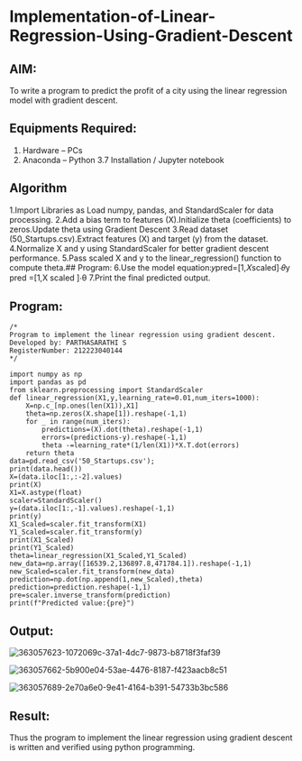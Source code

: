 # Implementation-of-Linear-Regression-Using-Gradient-Descent

## AIM:
To write a program to predict the profit of a city using the linear regression model with gradient descent.

## Equipments Required:
1. Hardware – PCs
2. Anaconda – Python 3.7 Installation / Jupyter notebook

## Algorithm
1.Import Libraries as Load numpy, pandas, and StandardScaler for data processing.
2.Add a bias term to features (X).Initialize theta (coefficients) to zeros.Update theta using Gradient Descent
3.Read dataset (50_Startups.csv).Extract features (X) and target (y) from the dataset.
4.Normalize X and y using StandardScaler for better gradient descent performance.
5.Pass scaled X and y to the linear_regression() function to compute theta.## Program:
6.Use the model equation:𝑦pred=[1,𝑋scaled]⋅𝜃y pred​ =[1,X scaled​ ]⋅θ
7.Print the final predicted output.

## Program:
```
/*
Program to implement the linear regression using gradient descent.
Developed by: PARTHASARATHI S
RegisterNumber: 212223040144
*/
```
```
import numpy as np
import pandas as pd
from sklearn.preprocessing import StandardScaler
def linear_regression(X1,y,learning_rate=0.01,num_iters=1000):
    X=np.c_[np.ones(len(X1)),X1]
    theta=np.zeros(X.shape[1]).reshape(-1,1)
    for _ in range(num_iters):
        predictions=(X).dot(theta).reshape(-1,1)
        errors=(predictions-y).reshape(-1,1)
        theta -=learning_rate*(1/len(X1))*X.T.dot(errors)
    return theta
data=pd.read_csv('50_Startups.csv');
print(data.head())
X=(data.iloc[1:,:-2].values)
print(X)
X1=X.astype(float)
scaler=StandardScaler()
y=(data.iloc[1:,-1].values).reshape(-1,1)
print(y)
X1_Scaled=scaler.fit_transform(X1)
Y1_Scaled=scaler.fit_transform(y)
print(X1_Scaled)
print(Y1_Scaled)
theta=linear_regression(X1_Scaled,Y1_Scaled)
new_data=np.array([16539.2,136897.8,471784.1]).reshape(-1,1)
new_Scaled=scaler.fit_transform(new_data)
prediction=np.dot(np.append(1,new_Scaled),theta)
prediction=prediction.reshape(-1,1)
pre=scaler.inverse_transform(prediction)
print(f"Predicted value:{pre}")
```
## Output:
![363057623-1072069c-37a1-4dc7-9873-b8718f3faf39](https://github.com/user-attachments/assets/35b2a44d-6985-4836-a2f2-000ff793b476)

![363057662-5b900e04-53ae-4476-8187-f423aacb8c51](https://github.com/user-attachments/assets/42b28459-1a8a-4a3e-876a-80050c38f1ac)

![363057689-2e70a6e0-9e41-4164-b391-54733b3bc586](https://github.com/user-attachments/assets/7bca11b9-a272-4d34-a5dc-6474313ee87d)

## Result:
Thus the program to implement the linear regression using gradient descent is written and verified using python programming.
